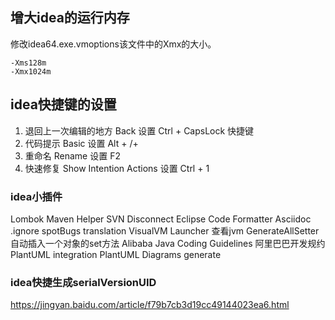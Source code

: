 ## 增大idea的运行内存
修改idea64.exe.vmoptions该文件中的Xmx的大小。
````
-Xms128m
-Xmx1024m
````
## idea快捷键的设置
1. 退回上一次编辑的地方
  Back  设置 Ctrl + CapsLock 快捷键
2. 代码提示
  Basic 设置 Alt + /+
3. 重命名
  Rename 设置 F2
4. 快速修复
  Show Intention Actions   设置 Ctrl + 1
  
### idea小插件

Lombok
Maven Helper
SVN Disconnect
Eclipse Code Formatter
Asciidoc
.ignore
spotBugs
translation
VisualVM Launcher   查看jvm
GenerateAllSetter   自动插入一个对象的set方法
Alibaba Java Coding Guidelines  阿里巴巴开发规约
PlantUML integration
PlantUML Diagrams generate


### idea快捷生成serialVersionUID

https://jingyan.baidu.com/article/f79b7cb3d19cc49144023ea6.html